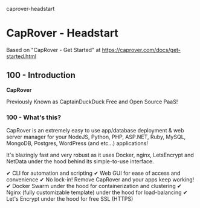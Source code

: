 caprover-headstart
# CapRover - Headstart

Based on "CapRover - Get Started" at https://caprover.com/docs/get-started.html

## 100 - Introduction

**CapRover**

Previously Known as CaptainDuckDuck
Free and Open Source PaaS!

### 100 - What's this?

CapRover is an extremely easy to use app/database deployment & web server manager for your NodeJS, Python, PHP, ASP.NET, Ruby, MySQL, MongoDB, Postgres, WordPress (and etc...) applications!

It's blazingly fast and very robust as it uses Docker, nginx, LetsEncrypt and NetData under the hood behind its simple-to-use interface.

✔ CLI for automation and scripting
✔ Web GUI for ease of access and convenience
✔ No lock-in! Remove CapRover and your apps keep working!
✔ Docker Swarm under the hood for containerization and clustering
✔ Nginx (fully customizable template) under the hood for load-balancing
✔ Let's Encrypt under the hood for free SSL (HTTPS)
